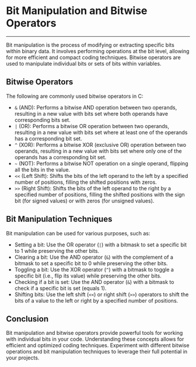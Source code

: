 # Bit Manipulation and Bitwise Operators
---
Bit manipulation is the process of modifying or extracting specific bits within binary data. It involves performing operations at the bit level, allowing for more efficient and compact coding techniques. Bitwise operators are used to manipulate individual bits or sets of bits within variables.

## Bitwise Operators

The following are commonly used bitwise operators in C:

- `&` (AND): Performs a bitwise AND operation between two operands, resulting in a new value with bits set where both operands have corresponding bits set.
- `|` (OR): Performs a bitwise OR operation between two operands, resulting in a new value with bits set where at least one of the operands has a corresponding bit set.
- `^` (XOR): Performs a bitwise XOR (exclusive OR) operation between two operands, resulting in a new value with bits set where only one of the operands has a corresponding bit set.
- `~` (NOT): Performs a bitwise NOT operation on a single operand, flipping all the bits in the value.
- `<<` (Left Shift): Shifts the bits of the left operand to the left by a specified number of positions, filling the shifted positions with zeros.
- `>>` (Right Shift): Shifts the bits of the left operand to the right by a specified number of positions, filling the shifted positions with the sign bit (for signed values) or with zeros (for unsigned values).

## Bit Manipulation Techniques

Bit manipulation can be used for various purposes, such as:

- Setting a bit: Use the OR operator (`|`) with a bitmask to set a specific bit to 1 while preserving the other bits.
- Clearing a bit: Use the AND operator (`&`) with the complement of a bitmask to set a specific bit to 0 while preserving the other bits.
- Toggling a bit: Use the XOR operator (`^`) with a bitmask to toggle a specific bit (i.e., flip its value) while preserving the other bits.
- Checking if a bit is set: Use the AND operator (`&`) with a bitmask to check if a specific bit is set (equals 1).
- Shifting bits: Use the left shift (`<<`) or right shift (`>>`) operators to shift the bits of a value to the left or right by a specified number of positions.

## Conclusion

Bit manipulation and bitwise operators provide powerful tools for working with individual bits in your code. Understanding these concepts allows for efficient and optimized coding techniques. Experiment with different bitwise operations and bit manipulation techniques to leverage their full potential in your projects.
